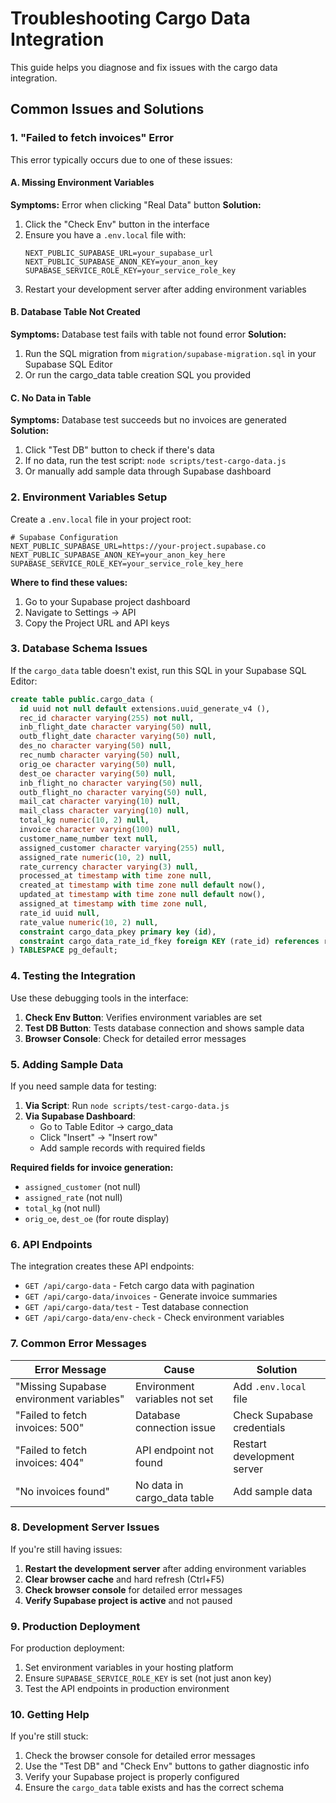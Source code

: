 # Troubleshooting Cargo Data Integration

This guide helps you diagnose and fix issues with the cargo data integration.

## Common Issues and Solutions

### 1. "Failed to fetch invoices" Error

This error typically occurs due to one of these issues:

#### A. Missing Environment Variables
**Symptoms:** Error when clicking "Real Data" button
**Solution:** 
1. Click the "Check Env" button in the interface
2. Ensure you have a `.env.local` file with:
   ```env
   NEXT_PUBLIC_SUPABASE_URL=your_supabase_url
   NEXT_PUBLIC_SUPABASE_ANON_KEY=your_anon_key
   SUPABASE_SERVICE_ROLE_KEY=your_service_role_key
   ```
3. Restart your development server after adding environment variables

#### B. Database Table Not Created
**Symptoms:** Database test fails with table not found error
**Solution:**
1. Run the SQL migration from `migration/supabase-migration.sql` in your Supabase SQL Editor
2. Or run the cargo_data table creation SQL you provided

#### C. No Data in Table
**Symptoms:** Database test succeeds but no invoices are generated
**Solution:**
1. Click "Test DB" button to check if there's data
2. If no data, run the test script: `node scripts/test-cargo-data.js`
3. Or manually add sample data through Supabase dashboard

### 2. Environment Variables Setup

Create a `.env.local` file in your project root:

```env
# Supabase Configuration
NEXT_PUBLIC_SUPABASE_URL=https://your-project.supabase.co
NEXT_PUBLIC_SUPABASE_ANON_KEY=your_anon_key_here
SUPABASE_SERVICE_ROLE_KEY=your_service_role_key_here
```

**Where to find these values:**
1. Go to your Supabase project dashboard
2. Navigate to Settings → API
3. Copy the Project URL and API keys

### 3. Database Schema Issues

If the `cargo_data` table doesn't exist, run this SQL in your Supabase SQL Editor:

```sql
create table public.cargo_data (
  id uuid not null default extensions.uuid_generate_v4 (),
  rec_id character varying(255) not null,
  inb_flight_date character varying(50) null,
  outb_flight_date character varying(50) null,
  des_no character varying(50) null,
  rec_numb character varying(50) null,
  orig_oe character varying(50) null,
  dest_oe character varying(50) null,
  inb_flight_no character varying(50) null,
  outb_flight_no character varying(50) null,
  mail_cat character varying(10) null,
  mail_class character varying(10) null,
  total_kg numeric(10, 2) null,
  invoice character varying(100) null,
  customer_name_number text null,
  assigned_customer character varying(255) null,
  assigned_rate numeric(10, 2) null,
  rate_currency character varying(3) null,
  processed_at timestamp with time zone null,
  created_at timestamp with time zone null default now(),
  updated_at timestamp with time zone null default now(),
  assigned_at timestamp with time zone null,
  rate_id uuid null,
  rate_value numeric(10, 2) null,
  constraint cargo_data_pkey primary key (id),
  constraint cargo_data_rate_id_fkey foreign KEY (rate_id) references rates (id) on delete set null
) TABLESPACE pg_default;
```

### 4. Testing the Integration

Use these debugging tools in the interface:

1. **Check Env Button**: Verifies environment variables are set
2. **Test DB Button**: Tests database connection and shows sample data
3. **Browser Console**: Check for detailed error messages

### 5. Adding Sample Data

If you need sample data for testing:

1. **Via Script**: Run `node scripts/test-cargo-data.js`
2. **Via Supabase Dashboard**: 
   - Go to Table Editor → cargo_data
   - Click "Insert" → "Insert row"
   - Add sample records with required fields

**Required fields for invoice generation:**
- `assigned_customer` (not null)
- `assigned_rate` (not null)
- `total_kg` (not null)
- `orig_oe`, `dest_oe` (for route display)

### 6. API Endpoints

The integration creates these API endpoints:

- `GET /api/cargo-data` - Fetch cargo data with pagination
- `GET /api/cargo-data/invoices` - Generate invoice summaries
- `GET /api/cargo-data/test` - Test database connection
- `GET /api/cargo-data/env-check` - Check environment variables

### 7. Common Error Messages

| Error Message | Cause | Solution |
|---------------|-------|----------|
| "Missing Supabase environment variables" | Environment variables not set | Add `.env.local` file |
| "Failed to fetch invoices: 500" | Database connection issue | Check Supabase credentials |
| "Failed to fetch invoices: 404" | API endpoint not found | Restart development server |
| "No invoices found" | No data in cargo_data table | Add sample data |

### 8. Development Server Issues

If you're still having issues:

1. **Restart the development server** after adding environment variables
2. **Clear browser cache** and hard refresh (Ctrl+F5)
3. **Check browser console** for detailed error messages
4. **Verify Supabase project is active** and not paused

### 9. Production Deployment

For production deployment:

1. Set environment variables in your hosting platform
2. Ensure `SUPABASE_SERVICE_ROLE_KEY` is set (not just anon key)
3. Test the API endpoints in production environment

### 10. Getting Help

If you're still stuck:

1. Check the browser console for detailed error messages
2. Use the "Test DB" and "Check Env" buttons to gather diagnostic info
3. Verify your Supabase project is properly configured
4. Ensure the `cargo_data` table exists and has the correct schema
